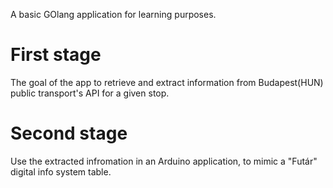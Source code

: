 A basic GOlang application for learning purposes.
# First stage
The goal of the app to retrieve and extract information from Budapest(HUN) public transport's API for a given stop.

# Second stage
Use the extracted infromation in an Arduino application, to mimic a "Futár" digital info system table.
